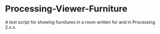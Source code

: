 # Processing-Viewer-Furniture

A test script for showing furnitures in a room written for and in Processing 2.x.x.